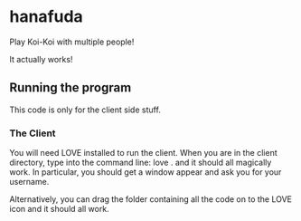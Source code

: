 # hanafuda
Play Koi-Koi with multiple people!

It actually works!

## Running the program

This code is only for the client side stuff.

### The Client

You will need LOVE installed to run the client.
When you are in the client directory, type into the command line: love . and it should all magically work. In particular, you should get a window appear and ask you for your username.

Alternatively, you can drag the folder containing all the code on to the LOVE icon and it should all work.
